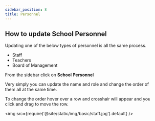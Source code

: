 ```yaml
---
sidebar_position: 8
title: Personnel
---
```


## How to update School Personnel

Updating one of the below types of personnel is all the same process.

- Staff
- Teachers
- Board of Management

From the sidebar click on **School Personnel**

Very simply you can update the name and role and change the order of them all at the same time.

To change the order hover over a row and crosshair will appear and you click and drag to move the row.

<img src={require('@site/static/img/basic/staff.jpg').default} />
